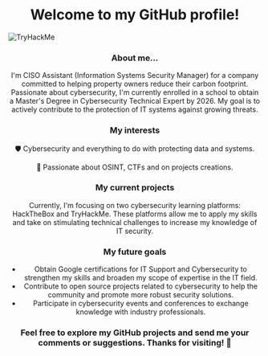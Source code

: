 <h1 align="center">Welcome to my GitHub profile!</h1>
<img align="center" src="https://tryhackme-badges.s3.amazonaws.com/KobyTRP.png" alt="TryHackMe">
<h3 align="center">About me...</h3>

<p align="center">I'm CISO Assistant (Information Systems Security Manager) for a company committed to helping property owners reduce their carbon footprint. Passionate about cybersecurity, I'm currently enrolled in a school to obtain a Master's Degree in Cybersecurity Technical Expert by 2026. My goal is to actively contribute to the protection of IT systems against growing threats.</p>

<h3 align="center">My interests</h3>

<p align="center">🛡️ Cybersecurity and everything to do with protecting data and systems.</p>
<p align="center">👀 Passionate about OSINT, CTFs and on projects creations.</p>

<h3 align="center">My current projects</h3>

<p align="center">Currently, I'm focusing on two cybersecurity learning platforms: HackTheBox and TryHackMe. These platforms allow me to apply my skills and take on stimulating technical challenges to increase my knowledge of IT security.</p>

<h3 align="center">My future goals</h3>

<ul align="center">
  <li>Obtain Google certifications for IT Support and Cybersecurity to strengthen my skills and broaden my scope of expertise in the IT field.</li>
  <li>Contribute to open source projects related to cybersecurity to help the community and promote more robust security solutions.</li>
  <li>Participate in cybersecurity events and conferences to exchange knowledge with industry professionals.</li>
</ul>

<h3 align="center">Feel free to explore my GitHub projects and send me your comments or suggestions. Thanks for visiting! 🌟</h3>
